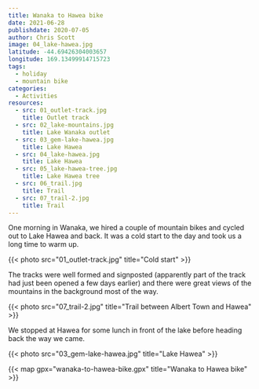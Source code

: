 ```yaml
---
title: Wanaka to Hawea bike
date: 2021-06-28
publishdate: 2020-07-05
author: Chris Scott
image: 04_lake-hawea.jpg
latitude: -44.69426304003657
longitude: 169.13499914715723
tags:
  - holiday
  - mountain bike
categories:
  - Activities
resources:
  - src: 01_outlet-track.jpg
    title: Outlet track
  - src: 02_lake-mountains.jpg
    title: Lake Wanaka outlet
  - src: 03_gem-lake-hawea.jpg
    title: Lake Hawea
  - src: 04_lake-hawea.jpg
    title: Lake Hawea
  - src: 05_lake-hawea-tree.jpg
    title: Lake Hawea tree
  - src: 06_trail.jpg
    title: Trail
  - src: 07_trail-2.jpg
    title: Trail
---
```


One morning in Wanaka, we hired a couple of mountain bikes and cycled out to Lake Hawea and back.
It was a cold start to the day and took us a long time to warm up.

{{< photo src="01_outlet-track.jpg" title="Cold start" >}}

The tracks were well formed and signposted (apparently part of the track had just been opened a few
days earlier) and there were great views of the mountains in the background most of the way.

{{< photo src="07_trail-2.jpg" title="Trail between Albert Town and Hawea" >}}

We stopped at Hawea for some lunch in front of the lake before heading back the way we came.

{{< photo src="03_gem-lake-hawea.jpg" title="Lake Hawea" >}}

{{< map gpx="wanaka-to-hawea-bike.gpx" title="Wanaka to Hawea bike" >}}
